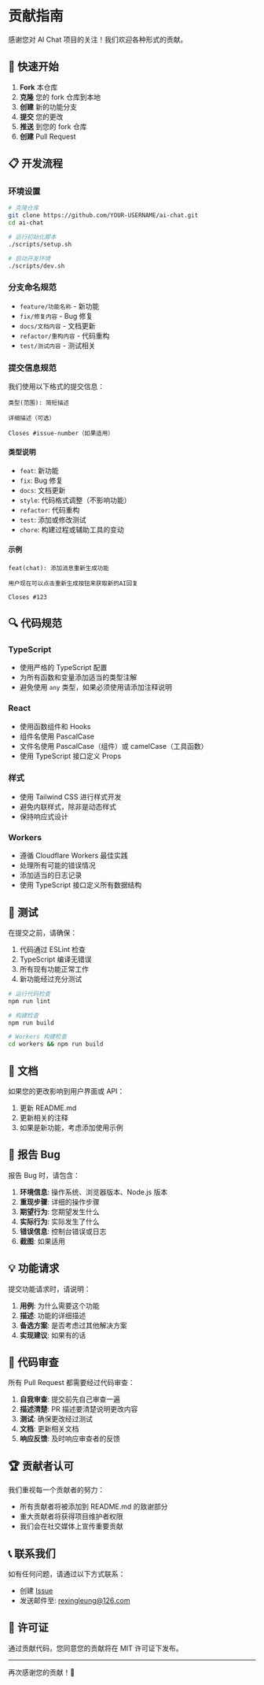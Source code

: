 # 贡献指南

感谢您对 AI Chat 项目的关注！我们欢迎各种形式的贡献。

## 🚀 快速开始

1. **Fork** 本仓库
2. **克隆** 您的 fork 仓库到本地
3. **创建** 新的功能分支
4. **提交** 您的更改
5. **推送** 到您的 fork 仓库
6. **创建** Pull Request

## 📋 开发流程

### 环境设置

```bash
# 克隆仓库
git clone https://github.com/YOUR-USERNAME/ai-chat.git
cd ai-chat

# 运行初始化脚本
./scripts/setup.sh

# 启动开发环境
./scripts/dev.sh
```

### 分支命名规范

- `feature/功能名称` - 新功能
- `fix/修复内容` - Bug 修复
- `docs/文档内容` - 文档更新
- `refactor/重构内容` - 代码重构
- `test/测试内容` - 测试相关

### 提交信息规范

我们使用以下格式的提交信息：

```
类型(范围): 简短描述

详细描述（可选）

Closes #issue-number（如果适用）
```

#### 类型说明

- `feat`: 新功能
- `fix`: Bug 修复
- `docs`: 文档更新
- `style`: 代码格式调整（不影响功能）
- `refactor`: 代码重构
- `test`: 添加或修改测试
- `chore`: 构建过程或辅助工具的变动

#### 示例

```
feat(chat): 添加消息重新生成功能

用户现在可以点击重新生成按钮来获取新的AI回复

Closes #123
```

## 🔍 代码规范

### TypeScript

- 使用严格的 TypeScript 配置
- 为所有函数和变量添加适当的类型注解
- 避免使用 `any` 类型，如果必须使用请添加注释说明

### React

- 使用函数组件和 Hooks
- 组件名使用 PascalCase
- 文件名使用 PascalCase（组件）或 camelCase（工具函数）
- 使用 TypeScript 接口定义 Props

### 样式

- 使用 Tailwind CSS 进行样式开发
- 避免内联样式，除非是动态样式
- 保持响应式设计

### Workers

- 遵循 Cloudflare Workers 最佳实践
- 处理所有可能的错误情况
- 添加适当的日志记录
- 使用 TypeScript 接口定义所有数据结构

## 🧪 测试

在提交之前，请确保：

1. 代码通过 ESLint 检查
2. TypeScript 编译无错误
3. 所有现有功能正常工作
4. 新功能经过充分测试

```bash
# 运行代码检查
npm run lint

# 构建检查
npm run build

# Workers 构建检查
cd workers && npm run build
```

## 📖 文档

如果您的更改影响到用户界面或 API：

1. 更新 README.md
2. 更新相关的注释
3. 如果是新功能，考虑添加使用示例

## 🐛 报告 Bug

报告 Bug 时，请包含：

1. **环境信息**: 操作系统、浏览器版本、Node.js 版本
2. **重现步骤**: 详细的操作步骤
3. **期望行为**: 您期望发生什么
4. **实际行为**: 实际发生了什么
5. **错误信息**: 控制台错误或日志
6. **截图**: 如果适用

## 💡 功能请求

提交功能请求时，请说明：

1. **用例**: 为什么需要这个功能
2. **描述**: 功能的详细描述
3. **备选方案**: 是否考虑过其他解决方案
4. **实现建议**: 如果有的话

## 📝 代码审查

所有 Pull Request 都需要经过代码审查：

1. **自我审查**: 提交前先自己审查一遍
2. **描述清楚**: PR 描述要清楚说明更改内容
3. **测试**: 确保更改经过测试
4. **文档**: 更新相关文档
5. **响应反馈**: 及时响应审查者的反馈

## 🏆 贡献者认可

我们重视每一个贡献者的努力：

- 所有贡献者将被添加到 README.md 的致谢部分
- 重大贡献者将获得项目维护者权限
- 我们会在社交媒体上宣传重要贡献

## 📞 联系我们

如有任何问题，请通过以下方式联系：

- 创建 [Issue](https://github.com/Rexingleung/ai-chat/issues)
- 发送邮件至: rexingleung@126.com

## 📄 许可证

通过贡献代码，您同意您的贡献将在 MIT 许可证下发布。

---

再次感谢您的贡献！🎉
